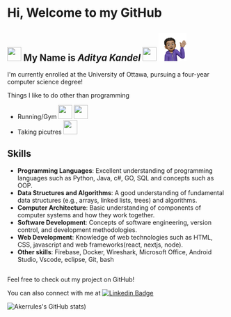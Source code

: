 # Hi, Welcome to my GitHub

## <img src="https://media.giphy.com/media/2t9xWdjuhTpa99pLma/giphy.gif" width="32" height="32"> My Name is _Aditya Kandel_ <img src="https://media.giphy.com/media/2t9xWdjuhTpa99pLma/giphy.gif" width="32" height="32"> <img src = "Profile.png" width =64 height =64>

I'm currently enrolled at the University of Ottawa, pursuing a four-year computer science degree!

Things I like to do other than programming

- Running/Gym <img src="https://media.giphy.com/media/Tgxr8pn069Sf7mgv0e/giphy.gif" width="32" height="32" > <img src="https://media.giphy.com/media/v1.Y2lkPTc5MGI3NjExeXNhYmg5bDNmNWVhY2diZzAyNzhnaTFhbzVzd3dxOHk3MTNndnpnNyZlcD12MV9zdGlja2Vyc19zZWFyY2gmY3Q9cw/JT2Pi6AdjSLpjJwCWM/giphy.gif" width="32" height="32"  >
- Taking picutres <img src = "https://media.giphy.com/media/Icnx2yiZKW3ecPVHYP/giphy.gif" width ="32" height = "32">

## Skills

- **Programming Languages**: Excellent understanding of programming languages such as Python, Java, c#, GO, SQL and concepts such as OOP.
- **Data Structures and Algorithms**: A good understanding of fundamental data structures (e.g., arrays, linked lists, trees) and algorithms.
- **Computer Architecture**: Basic understanding of components of computer systems and how they work together.
- **Software Development**: Concepts of software engineering, version control, and development methodologies.
- **Web Development**: Knowledge of web technologies such as HTML, CSS, javascript and web frameworks(react, nextjs, node).
- **Other skills**: Firebase, Docker, Wireshark, Microsoft Office, Android Studio, Vscode, eclipse, Git, bash

##

Feel free to check out my project on GitHub!

You can also connect with me at [![Linkedin Badge](https://img.shields.io/badge/LinkedIn-0077B5?style=for-the-badge&logo=linkedin&logoColor=white)](https://www.linkedin.com/in/aditya-kandel-7ab9501ba/)

![Akerrules's GitHub stats](https://github-readme-stats.vercel.app/api?username=akerrules&show_icons=true&theme=radical))
